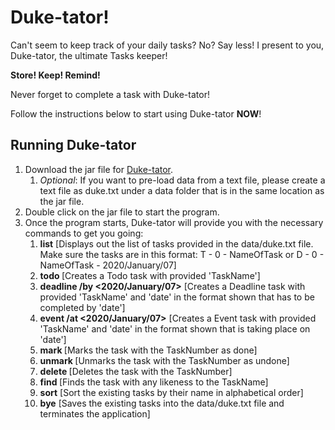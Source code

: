 # Duke-tator!

Can't seem to keep track of your daily tasks? No?
Say less!
I present to you, Duke-tator, the ultimate Tasks keeper!

**Store!
Keep!
Remind!**

Never forget to complete a task with Duke-tator!

Follow the instructions below to start using Duke-tator **NOW**!

## Running Duke-tator

1. Download the jar file for [Duke-tator](https://github.com/hsiaojietng/ip/releases/tag/v0.2).
   1. *Optional*: If you want to pre-load data from a text file, please create a text file as duke.txt under a data folder that is in the same location as the jar file.
2. Double click on the jar file to start the program.
3. Once the program starts, Duke-tator will provide you with the necessary commands to get you going:
   1. **list** [Displays out the list of tasks provided in the data/duke.txt file. Make sure the tasks are in this format: T - 0 - NameOfTask or D - 0 - NameOfTask - 2020/January/07]
   2. **todo <TaskName>** [Creates a Todo task with provided 'TaskName']
   3. **deadline <TaskName> /by <2020/January/07>** [Creates a Deadline task with provided 'TaskName' and 'date' in the format shown that has to be completed by 'date']
   4. **event <TaskName> /at <2020/January/07>** [Creates a Event task with provided 'TaskName' and 'date' in the format shown that is taking place on 'date']
   5. **mark <TaskNameNumber>** [Marks the task with the TaskNumber as done]
   6. **unmark <TaskNameNumber>** [Unmarks the task with the TaskNumber as undone]
   7. **delete <TaskNameNumber>** [Deletes the task with the TaskNumber]
   8. **find <TaskName>** [Finds the task with any likeness to the TaskName]
   9. **sort** [Sort the existing tasks by their name in alphabetical order]
   10. **bye** [Saves the existing tasks into the data/duke.txt file and terminates the application]
